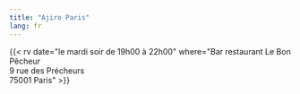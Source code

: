 ```yaml
---
title: "Ajiro Paris"
lang: fr
---
```


{{< rv date="le mardi soir de 19h00 à 22h00" where="Bar restaurant Le Bon Pêcheur<br/> 9 rue des Précheurs<br/>75001 Paris" >}}
